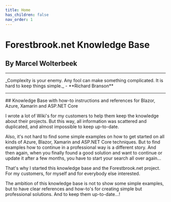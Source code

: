 ```yaml
---
title: Home
has_children: false
nav_order: 1
---
```


# Forestbrook.net Knowledge Base
## By Marcel Wolterbeek
<hr/>
_Complexity is your enemy. Any fool can make something complicated. It is hard to keep things simple._ - **Richard Branson**
<hr/>
## Knowledge Base with how-to instructions and references for Blazor, Azure, Xamarin and ASP.NET Core

I wrote a lot of Wiki's for my customers to help them keep the knowledge about their projects. But this way, all information was scattered and duplicated, and almost impossible to keep up-to-date.

Also, it's not hard to find some simple examples on how to get started on all kinds of Azure, Blazor, Xamarin and ASP.NET Core techniques. But to find examples how to continue in a professional way is a different story. And then again, when you finally found a good solution and want to continue or update it after a few months, you have to start your search all over again...

That's why I started this knowledge base and the Forestbrook.net project. For my customers, for myself and for everybody else interested.

The ambition of this knowledge base is not to show some simple examples, but to have clear references and how-to's for creating simple but professional solutions. And to keep them up-to-date...!